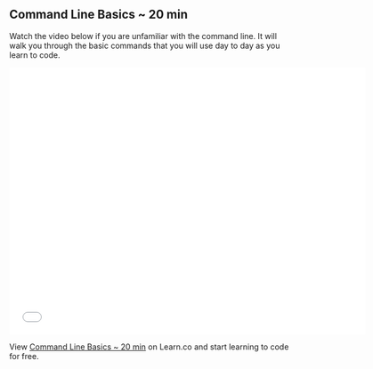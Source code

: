 ## Command Line Basics ~ 20 min

Watch the video below if you are unfamiliar with the command line. It will walk you through the basic commands that you will use day to day as you learn to code.

<iframe width="640" height="480" src="//www.youtube.com/embed/s5S_2BdrMJE?rel=0" frameborder="0" allowfullscreen></iframe>

<p data-visibility='hidden'>View <a href='https://learn.co/lessons/cli-basics' title='Command Line Basics ~ 20 min'>Command Line Basics ~ 20 min</a> on Learn.co and start learning to code for free.</p>
